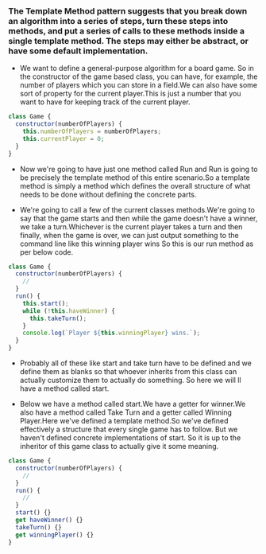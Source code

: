 ### The Template Method pattern suggests that you break down an algorithm into a series of steps, turn these steps into methods, and put a series of calls to these methods inside a single template method. The steps may either be abstract, or have some default implementation.

- We want to define a general-purpose algorithm for a board game. So in the constructor of the game based class, you can have, for example, the number of players which you can store in a field.We can also have some sort of property for the current player.This is just a number that you want to have for keeping track of the current player.

```javascript
class Game {
  constructor(numberOfPlayers) {
    this.numberOfPlayers = numberOfPlayers;
    this.currentPlayer = 0;
  }
}
```

- Now we're going to have just one method called Run and Run is going to be precisely the template method of this entire scenario.So a template method is simply a method which defines the overall structure of what needs to be done without defining the concrete parts.

- We're going to call a few of the current classes methods.We're going to say that the game starts and then while the game doesn't have a winner, we take a turn.Whichever is the current player takes a turn and then finally, when the game is over, we can just output something to the command line like this winning player wins
  So this is our run method as per below code.

```javascript
class Game {
  constructor(numberOfPlayers) {
    //
  }
  run() {
    this.start();
    while (!this.haveWinner) {
      this.takeTurn();
    }
    console.log(`Player ${this.winningPlayer} wins.`);
  }
}
```

- Probably all of these like start and take turn have to be defined and we define them as blanks so that whoever inherits from this class can actually customize them to actually do something. So here we will ll have a method called start.

- Below we have a method called start.We have a getter for winner.We also have a method called Take Turn and a getter called Winning Player.Here we've defined a template method.So we've defined effectively a structure that every single game has to follow. But we haven't defined concrete implementations of start.
  So it is up to the inheritor of this game class to actually give it some meaning.

```javascript
class Game {
  constructor(numberOfPlayers) {
    //
  }
  run() {
    //
  }
  start() {}
  get haveWinner() {}
  takeTurn() {}
  get winningPlayer() {}
}
```
